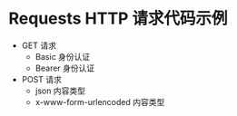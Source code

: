 # Requests HTTP 请求代码示例

- GET 请求
  - Basic 身份认证
  - Bearer 身份认证
- POST 请求
  - json 内容类型
  - x-www-form-urlencoded 内容类型
